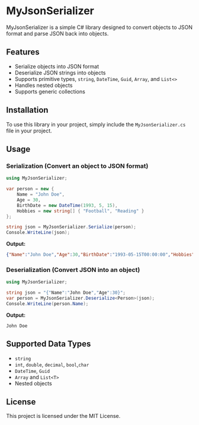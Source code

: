 # MyJsonSerializer

MyJsonSerializer is a simple C# library designed to convert objects to JSON format and parse JSON back into objects.

## Features
- Serialize objects into JSON format
- Deserialize JSON strings into objects
- Supports primitive types, `string`, `DateTime`, `Guid`, `Array`, and `List<>`
- Handles nested objects
- Supports generic collections

## Installation
To use this library in your project, simply include the `MyJsonSerializer.cs` file in your project.

## Usage

### Serialization (Convert an object to JSON format)
```csharp
using MyJsonSerializer;

var person = new {
    Name = "John Doe",
    Age = 30,
    BirthDate = new DateTime(1993, 5, 15),
    Hobbies = new string[] { "Football", "Reading" }
};

string json = MyJsonSerializer.Serialize(person);
Console.WriteLine(json);
```

**Output:**
```json
{"Name":"John Doe","Age":30,"BirthDate":"1993-05-15T00:00:00","Hobbies":["Football","Reading"]}
```

### Deserialization (Convert JSON into an object)
```csharp
using MyJsonSerializer;

string json = "{"Name":"John Doe","Age":30}";
var person = MyJsonSerializer.Deserialize<Person>(json);
Console.WriteLine(person.Name);
```

**Output:**
```
John Doe
```

## Supported Data Types
- `string`
- `int`, `double`, `decimal`, `bool`,`char`
- `DateTime`, `Guid`
- `Array` and `List<T>`
- Nested objects

## License
This project is licensed under the MIT License.
